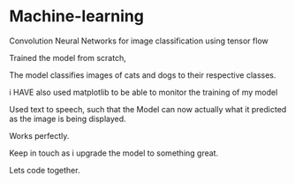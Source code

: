 # Machine-learning
Convolution Neural Networks for image classification using tensor flow

Trained the model from scratch,

The model classifies images of cats and dogs to their respective classes.

i HAVE also used matplotlib to be able to monitor the training of my model

Used text to speech, such that the Model can now actually what it predicted as the image is being displayed.

Works perfectly.

Keep in touch as i upgrade the model to something great.

Lets code together.
